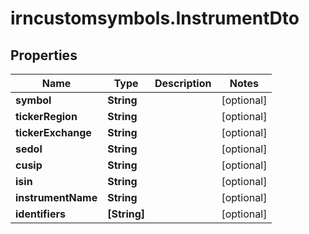 # irncustomsymbols.InstrumentDto

## Properties

Name | Type | Description | Notes
------------ | ------------- | ------------- | -------------
**symbol** | **String** |  | [optional] 
**tickerRegion** | **String** |  | [optional] 
**tickerExchange** | **String** |  | [optional] 
**sedol** | **String** |  | [optional] 
**cusip** | **String** |  | [optional] 
**isin** | **String** |  | [optional] 
**instrumentName** | **String** |  | [optional] 
**identifiers** | **[String]** |  | [optional] 


